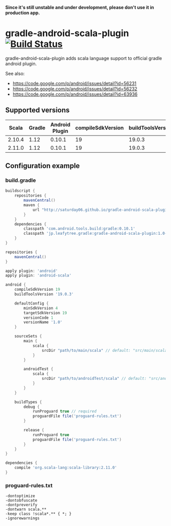 **Since it's still unstable and under development, please don't use it in production app.**

# gradle-android-scala-plugin [![Build Status](https://travis-ci.org/saturday06/gradle-android-scala-plugin.png?branch=master)](https://travis-ci.org/saturday06/gradle-android-scala-plugin)

gradle-android-scala-plugin adds scala language support to official gradle android plugin.

See also:
- https://code.google.com/p/android/issues/detail?id=56231
- https://code.google.com/p/android/issues/detail?id=56232
- https://code.google.com/p/android/issues/detail?id=63936

## Supported versions

| Scala  | Gradle | Android Plugin | compileSdkVersion | buildToolsVersion |
| ------ | ------ | -------------- | ----------------- | ----------------- |
| 2.10.4 | 1.12   | 0.10.1         | 19                | 19.0.3            |
| 2.11.0 | 1.12   | 0.10.1         | 19                | 19.0.3            |

## Configuration example

### build.gradle

```Groovy
buildscript {
    repositories {
        mavenCentral()
        maven {
            url "http://saturday06.github.io/gradle-android-scala-plugin/repository/snapshot"
        }
    }
    dependencies {
        classpath 'com.android.tools.build:gradle:0.10.1'
        classpath 'jp.leafytree.gradle:gradle-android-scala-plugin:1.0-SNAPSHOT'
    }
}

repositories {
    mavenCentral()
}

apply plugin: 'android'
apply plugin: 'android-scala'

android {
    compileSdkVersion 19
    buildToolsVersion '19.0.3'

    defaultConfig {
        minSdkVersion 4
        targetSdkVersion 19
        versionCode 1
        versionName '1.0'
    }

    sourceSets {
        main {
            scala {
                srcDir "path/to/main/scala" // default: "src/main/scala"
            }
        }

        androidTest {
            scala {
                srcDir "path/to/androidTest/scala" // default: "src/androidTest/scala"
            }
        }
    }

    buildTypes {
        debug {
            runProguard true // required
            proguardFile file('proguard-rules.txt')
        }

        release {
            runProguard true
            proguardFile file('proguard-rules.txt')
        }
    }
}

dependencies {
    compile 'org.scala-lang:scala-library:2.11.0'
}
```

### proguard-rules.txt

```
-dontoptimize
-dontobfuscate
-dontpreverify
-dontwarn scala.**
-keep class !scala*.** { *; }
-ignorewarnings
```
